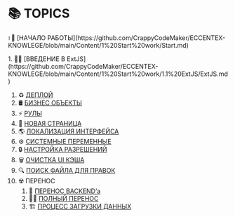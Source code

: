 # 📚 TOPICS

<p><i style="font-size:10px;">1 </i>👶 [НАЧАЛО РАБОТЫ](https://github.com/CrappyCodeMaker/ECCENTEX-KNOWLEGE/blob/main/Content/1%20Start%20work/Start.md)</p>
    <p> 1. 🤷‍♂️ [ВВЕДЕНИЕ В ExtJS](https://github.com/CrappyCodeMaker/ECCENTEX-KNOWLEGE/blob/main/Content/1%20Start%20work/1.1%20ExtJS/ExtJS.md)</p>

1. ♻️ [ДЕПЛОЙ](https://github.com/CrappyCodeMaker/ECCENTEX-KNOWLEGE/blob/main/Content/2%20Deploy/Deploy.md)
1. 🛢️ [БИЗНЕС ОБЪЕКТЫ](https://github.com/CrappyCodeMaker/ECCENTEX-KNOWLEGE/tree/main/Content/3%20Business%20Objects/BO.md)
1. ⚡ [РУЛЫ](https://github.com/CrappyCodeMaker/ECCENTEX-KNOWLEGE/tree/main/Content/4%20Rules/Rules.md)
1. 📄 [НОВАЯ СТРАНИЦА](https://github.com/CrappyCodeMaker/ECCENTEX-KNOWLEGE/tree/main/Content/5%20New%20page/NewPage.md)
1. 🌎 [ЛОКАЛИЗАЦИЯ ИНТЕРФЕЙСА](https://github.com/CrappyCodeMaker/ECCENTEX-KNOWLEGE/tree/main/Content/6%20Localization/Localization.md)
1. ⚙️ [СИСТЕМНЫЕ ПЕРЕМЕННЫЕ](https://github.com/CrappyCodeMaker/ECCENTEX-KNOWLEGE/tree/main/Content/7%20System%20Variables/SysVar.md)
1. 🔒 [НАСТРОЙКА РАЗРЕШЕНИЙ](https://github.com/CrappyCodeMaker/ECCENTEX-KNOWLEGE/tree/main/Content/8%20Security/Security.md)
1. 🗑️ [ОЧИСТКА UI КЭША](https://github.com/CrappyCodeMaker/ECCENTEX-KNOWLEGE/tree/main/Content/11%20Clear%20cache/Cache.md)
1. 🔍 [ПОИСК ФАЙЛА ДЛЯ ПРАВОК](https://github.com/CrappyCodeMaker/ECCENTEX-KNOWLEGE/tree/main/Content/12%20How%20to%20find%20rule/Finder.md)
1. ☢️ ПЕРЕНОС
    1. 🧙 [ПЕРЕНОС BACKEND’а](https://github.com/CrappyCodeMaker/ECCENTEX-KNOWLEGE/blob/main/Content/9%20Delivery/9.1%20Backend/Back.md)
    1. 🧙‍♂️ [ПОЛНЫЙ ПЕРЕНОС](https://github.com/CrappyCodeMaker/ECCENTEX-KNOWLEGE/blob/main/Content/9%20Delivery/9.2%20Full/Full.md)
    1. 🏗️ [ПРОЦЕСС ЗАГРУЗКИ ДАННЫХ](https://github.com/CrappyCodeMaker/ECCENTEX-KNOWLEGE/blob/main/Content/9%20Delivery/9.3%20Load%20from%20CSV/LoadCSV.md)